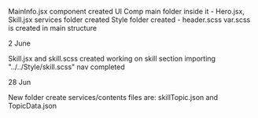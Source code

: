 

MainInfo.jsx component created
UI Comp main folder inside it - Hero.jsx, Skill.jsx
services folder created
Style folder created - header.scss
var.scss is created in main structure


2 June 
 
Skill.jsx and skill.scss created
working on skill section
importing "../../Style/skill.scss" 
nav completed

28 Jun

New folder create services/contents
files are: skillTopic.json and TopicData.json


<!-- 
1. Tabs links, if we are in skill then in navbar skill should be in active mode

2. Typing effect in Hero, like I'm a Frontend Developer / UI/UX Designer

3. Logo like present in https://darshanbhuva.vercel.app/

4. Links attaching to the buttons

5. In projects, like and comment buttons in working condition

6. Back to top button

7. Form validation

8. Form - in input the text color should be white ✅
 -->